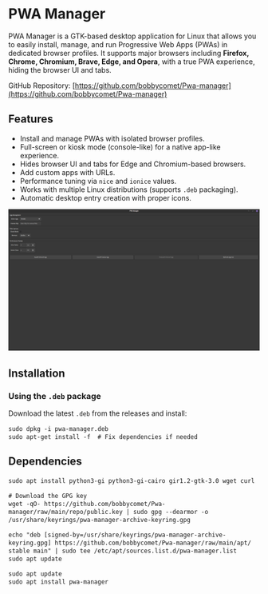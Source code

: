 # PWA Manager


PWA Manager is a GTK-based desktop application for Linux that allows you to easily install, manage, and run Progressive Web Apps (PWAs) in dedicated browser profiles. It supports major browsers including **Firefox, Chrome, Chromium, Brave, Edge, and Opera**, with a true PWA experience, hiding the browser UI and tabs.

GitHub Repository: [https://github.com/bobbycomet/Pwa-manager](https://github.com/bobbycomet/Pwa-manager)


## Features

- Install and manage PWAs with isolated browser profiles.
- Full-screen or kiosk mode (console-like) for a native app-like experience.
- Hides browser UI and tabs for Edge and Chromium-based browsers.
- Add custom apps with URLs.
- Performance tuning via `nice` and `ionice` values.
- Works with multiple Linux distributions (supports `.deb` packaging).
- Automatic desktop entry creation with proper icons.


![pwa manager](pwa.png)


## Installation

### Using the `.deb` package

Download the latest `.deb` from the releases and install:

```
sudo dpkg -i pwa-manager.deb
sudo apt-get install -f  # Fix dependencies if needed
```

## Dependencies
```
sudo apt install python3-gi python3-gi-cairo gir1.2-gtk-3.0 wget curl
```

```
# Download the GPG key
wget -qO- https://github.com/bobbycomet/Pwa-manager/raw/main/repo/public.key | sudo gpg --dearmor -o /usr/share/keyrings/pwa-manager-archive-keyring.gpg
```

```
echo "deb [signed-by=/usr/share/keyrings/pwa-manager-archive-keyring.gpg] https://github.com/bobbycomet/Pwa-manager/raw/main/apt/ stable main" | sudo tee /etc/apt/sources.list.d/pwa-manager.list
sudo apt update
```

```
sudo apt update
sudo apt install pwa-manager
```
